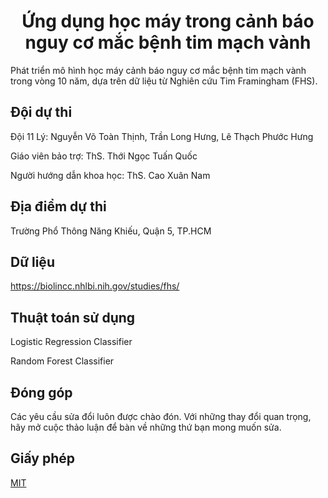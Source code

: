 
# <center> **Ứng dụng học máy trong cảnh báo nguy cơ mắc bệnh tim mạch vành** </center>

Phát triển mô hình học máy cảnh báo nguy cơ mắc bệnh tim mạch vành trong vòng 10 năm, dựa trên dữ liệu từ Nghiên cứu Tim Framingham (FHS).

## Đội dự thi

Đội 11 Lý: Nguyễn Võ Toàn Thịnh, Trần Long Hưng, Lê Thạch Phước Hưng

Giáo viên bảo trợ: ThS. Thới Ngọc Tuấn Quốc

Người hướng dẫn khoa học: ThS. Cao Xuân Nam

## Địa điểm dự thi

Trường Phổ Thông Năng Khiếu, Quận 5, TP.HCM

## Dữ liệu

https://biolincc.nhlbi.nih.gov/studies/fhs/

## Thuật toán sử dụng

Logistic Regression Classifier

Random Forest Classifier

## Đóng góp

Các yêu cầu sửa đổi luôn được chào đón. Với những thay đổi quan trọng, hãy mở cuộc thảo luận để bàn về những thứ bạn mong muốn sửa.

## Giấy phép

[MIT](https://choosealicense.com/licenses/mit/)
